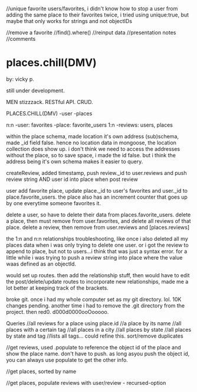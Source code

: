 
//unique favorite users/favorites, i didn't know how to stop a user from adding the same place to their favorites twice, i tried using unique:true, but maybe that only works for strings and not objectIDs


//remove a favorite
//find().where()
//reinput data
//presentation notes
//comments

# places.chill(DMV)
by: vicky p.

still under development.

MEN stizzzack.
RESTful API.
CRUD.



PLACES.CHILL(DMV)
-user
-places

n:n
-user: favorites
-place: favorite_users
1:n
-reviews: users, places

within the place schema, made location it's own address (sub)schema, made _id field false. hence no location data in mongoose, the location collection does show up. i don't think we need to access the addresses without the place, so to save space, i made the id false. but i think the address being it's own schema makes it easier to query. 

createReview, added timestamp, push review._id to user.reviews and push review string AND user id into place when post review

user add favorite place, update place._id to user's favorites and user._id to place.favorite_users. the place also has an increment counter that goes up by one everytime someone favorites it. 

delete a user, so have to delete their data from places.favorite_users.
delete a place, then must remove from user.favorites, and delete all reviews of that place.
delete a review, then remove from user.reviews and [places.reviews]

the 1:n and n:n relationships troubleshooting, like once i also deleted all my places data when i was only trying to delete one user. or i got the review to append to place, but not to users...i think that was just a syntax error. for a little while i was trying to push a review string into place where the value waas defined as an objectId.

would set up routes. then add the relationship stuff, then would have to edit the post/delete/update routes to incorporate new relationships, made me a lot better at keeping track of the brackets. 

broke git. once i had my whole computer set as my git directory. lol. 10K changes pending. another time i had to remove the .git directory from the project. then red0. d000d0000ooOooooo. 


Queries
//all reviews for a place using place.id
//a place by its name
//all places with a certain tag
//all places in a city
//all places by state
//all places by state and tag
//lists all tags... could refine this.  sort/remove duplicates



//get reviews, used .populate to reference the object id of the place and show the place name. don't have to push. as long asyou push the object id, you can always use populate to get the other info.



//get places, sorted by name

//get places, populate reviews with user/review  - recursed-option






